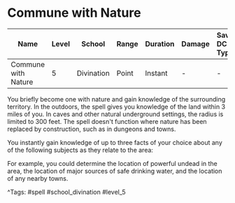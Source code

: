 # Commune with Nature

| Name | Level | School | Range | Duration | Damage | Save DC & Type |
|------|-------|--------|-------|----------|--------|----------------|
| Commune with Nature | 5 | Divination | Point | Instant | - | - |

You briefly become one with nature and gain knowledge of the surrounding territory. In the outdoors, the spell gives you knowledge of the land within 3 miles of you. In caves and other natural underground settings, the radius is limited to 300 feet. The spell doesn't function where nature has been replaced by construction, such as in dungeons and towns.

You instantly gain knowledge of up to three facts of your choice about any of the following subjects as they relate to the area:

For example, you could determine the location of powerful undead in the area, the location of major sources of safe drinking water, and the location of any nearby towns.

^Tags: #spell #school_divination #level_5